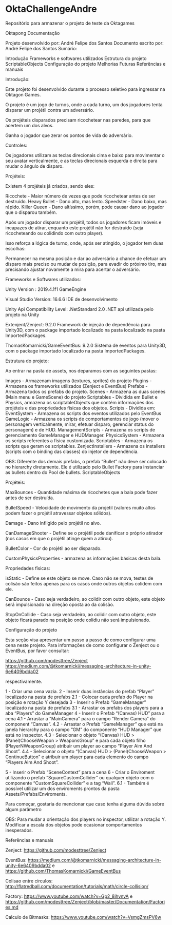 # OktaChallengeAndre
Repositório para armazenar o projeto de teste da Oktagames


Oktapong Documentação

Projeto desenvolvido por: André Felipe dos Santos
Documento escrito por: André Felipe dos Santos
Sumário:



Introdução
Frameworks e softwares utilizados
Estrutura do projeto
ScriptableObjects
Configuração do projeto
Melhorias Futuras
Referências e manuais


Introdução:

Este projeto foi desenvolvido durante o processo seletivo para ingressar na Oktagon Games.

O projeto é um jogo de turnos, onde a cada turno, um dos jogadores tenta disparar um projétil contra um adversário.

Os projéteis disparados precisam ricochetear nas paredes, para que acertem um dos alvos.

Ganha o jogador que zerar os pontos de vida do adversário.

Controles:

Os jogadores utilizam as teclas direcionais cima e baixo para movimentar o seu avatar verticalmente, e as teclas direcionais esquerda e direita para mudar o ângulo de disparo.

Projéteis:

Existem 4 projéteis já criados, sendo eles:

Ricochete - Maior número de vezes que pode ricochetear antes de ser destruído.
Heavy Bullet - Dano alto, mas lento.
Speedster - Dano baixo, mas rápido.
Killer Queen - Dano altíssimo, porém, pode causar dano ao jogador que o disparou também.

Após um jogador disparar um projétil, todos os jogadores ficam imóveis e incapazes de atirar, enquanto este projétil não for destruído (seja ricocheteando ou colidindo com outro player).

Isso reforça a lógica de turno, onde, após ser atingido, o jogador tem duas escolhas:

Permanecer na mesma posição e dar ao adversário a chance de efetuar um disparo mais preciso
ou mudar de posição, para evadir do próximo tiro, mas precisando ajustar novamente a mira para acertar o adversário.



Frameworks e Softwares utilizados:

Unity Version : 2019.4.1f1
GameEngine

Visual Studio Version: 16.6.6
IDE de desenvolvimento

Unity Api Compatibility Level: .NetStandard 2.0
.NET api utilizada pelo projeto na Unity

Extenjent/Zenject: 9.2.0
Framework de injeção de dependência para Unity3D, com o package importado localizado na pasta localizado na pasta ImportedPackages.

ThomasKomarnicki/GameEventBus: 9.2.0
Sistema de eventos para Unity3D, com o package importado localizado na pasta ImportedPackages.

Estrutura do projeto:

Ao entrar na pasta de assets, nos deparamos com as seguintes pastas:

Images - Armazenam imagens (textures, sprites) do projeto
Plugins - Armazena os frameworks utilizados (Zenject e EventBus)
Prefabs - Armazena todos os prefabs do projeto. 
Scenes - Armazena as duas scenes (Main menu e GameScene) do projeto
Scriptables - Dividida em Bullet e Physics, armazena os scriptableObjects que contém informações dos projéteis e das propriedades físicas dos objetos.
Scripts - Dividida em:
	EventSystem - Armazena os scripts dos eventos utilizados pelo EventBus
	GameLogic - Armazena os scripts de comportamentos de jogo (mover o personagem verticalmente, mirar, efetuar disparo, gerenciar status do personagem) e de HUD.
ManagementScripts - Armazena os scripts de gerenciamento GameManager e HUDManager.
PhysicsSystem - Armazena os scripts referentes a física customizada.
Scriptables - Armazena os scripts que geram os scriptables.
ZenjectInstallers - Armazena os installers (scripts com o binding das classes) do injetor de dependência.





OBS: Diferente dos demais prefabs, o prefab “Bullet” não deve ser colocado no hierarchy diretamente. Ele é utilizado pelo Bullet Factory para instanciar as bullets dentro do Pool de bullets.
ScriptableObjects

Projéteis:

MaxBounces - Quantidade máxima de ricochetes que a bala pode fazer antes de ser destruída.

BulletSpeed - Velocidade de movimento da projetil (valores muito altos podem fazer o projétil atravessar objetos sólidos).

Damage - Dano infligido pelo projétil no alvo.

CanDamageShooter - Define se o projétil pode danificar o próprio atirador (nos casos em que o projétil atinge quem a atirou).

BulletColor - Cor do projétil ao ser disparado.

CustomPhysicsProperties - armazena as informações básicas desta bala.

Propriedades físicas:

isStatic - Define se este objeto se move. Caso não se mova, testes de colisão são feitos apenas para os casos onde outros objetos colidem com ele.

CanBounce - Caso seja verdadeiro, ao colidir com outro objeto, este objeto será impulsionado na direção oposta ao da colisão.

StopOnCollide - Caso seja verdadeiro, ao colidir com outro objeto, este objeto ficará parado na posição onde colidiu não será impulsionado.

Configuração do projeto

Esta seção visa apresentar um passo a passo de como configurar uma cena neste projeto.
Para informações de como configurar o Zenject ou o EventBus, por favor consultar:

https://github.com/modesttree/Zenject
https://medium.com/@tkomarnicki/messaging-architecture-in-unity-6e6409bdda02

respectivamente.

1 - Criar uma cena vazia.
2 - Inserir duas instâncias do prefab “Player” localizado na pasta de prefabs
	2.1 - Colocar cada prefab do Player na posição e rotação Y desejada
3 - Inserir o Prefab “GameManager” localizado na pasta de prefabs
	3.1 - Arrastar os prefabs dos players para a aba “Players” do GameManager
4 - Inserir o Prefab “(Canvas) HUD” para a cena
4.1 - Arrastar a “MainCamera” para o campo “Render Camera” do component “Canvas”.
4.2 - Arrastar o Prefab “GameManager” que está na janela hierarchy para o campo “GM” do componente “HUD Manager” que está no inspector.
4.3 - Selecionar o objeto “(Canvas) HUD > (Panel)ChooseWeapon > WeaponsGroup” e para cada objeto filho (PlayerNWeaponGroup) atribuir um player ao campo “Player Aim And Shoot”.
4.4 - Selecionar o objeto “(Canvas) HUD > (Panel)ChooseWeapon > ContinueButton” e atribuir um player para cada elemento do campo “Players Aim And Shoot”.

5 - Inserir o Prefab “SceneContext” para a cena
6 - Criar o Enviroment utilizando o prefab “SquareCustomCollider” ou qualquer objeto com o componente “CustomSquareCollider” e a tag “Wall”.
6.1 - Também é possível utilizar um dos enviroments prontos da pasta Assets/Prefabs/Enviroments.

Para começar, gostaria de mencionar que caso tenha alguma dúvida sobre algum parâmetro

OBS: Para mudar a orientação dos players no inspector, utilizar a rotação Y. Modificar a escala dos objetos pode ocasionar comportamentos inesperados.

Referências e manuais

Zenject: https://github.com/modesttree/Zenject

EventBus: https://medium.com/@tkomarnicki/messaging-architecture-in-unity-6e6409bdda02 e https://github.com/ThomasKomarnicki/GameEventBus

Colisao entre circulos: http://flatredball.com/documentation/tutorials/math/circle-collision/

Factory: https://www.youtube.com/watch?v=Gp2_8ihvnvA
e https://github.com/modesttree/Zenject/blob/master/Documentation/Factories.md

Calculo de Bitmasks: https://www.youtube.com/watch?v=VsmgZmsPV6w
